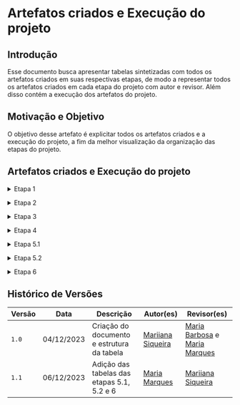 # Artefatos criados e Execução do projeto

## Introdução

Esse documento busca apresentar tabelas sintetizadas com todos os artefatos criados em suas respectivas etapas, de modo a representar todos os artefatos criados em cada etapa do projeto com autor e revisor. Além disso contém a execução dos artefatos do projeto.

## Motivação e Objetivo

O objetivo desse artefato é explicitar todos os artefatos criados e a execução do projeto, a fim da melhor visualização da organização das etapas do projeto.

## Artefatos criados e Execução do projeto

<details>
 <p> Tabela 1: Artefatos criados e execução do projeto etapa 1.</p>
  <summary>Etapa 1</summary>

  <p>

  | Ponto de controle | Artefato | Técnicas | Autores | Revisores |
  | :--: | :--: | :--: | :--: | :--: |
  | Planejamento | [Git Pages](https://requisitos-de-software.github.io/2023.2-e-Titulo/) | -- | [João Victor](https://github.com/jvcostta) e [Mateus Orlando](https://github.com/MateusPy) | Todos |
  | Planejamento | [Escolha do Aplicativo](https://requisitos-de-software.github.io/2023.2-e-Titulo/planejamento/aplicativoescolhido/) | -- | [Maria Barbosa](https://github.com/Madu01) | [Maria Marques](https://github.com/EduardaSMarques) |
  | Planejamento |  |  |  |  |
  | Planejamento |  |  |  |  |
  | Planejamento |  |  |  |  |
  | Planejamento |  |  |  |  |
  | Planejamento |  |  |  |  |
  | Planejamento |  |  |  |  |
  | Planejamento |  |  |  |  |
  | Pré-rastreabilidade |  |  |  |  |

  </p>
  <div style="text-align: center">
    <p>Fonte: SIQUEIRA, Mariiana. 2023.</p>
  </div>
</details>

<p style="text-align: justify"></p>

<details>
 <p> Tabela 2: Artefatos criados e execução do projeto etapa 2.</p>
  <summary>Etapa 2</summary>

  <p>

  | Ponto de controle | Artefato | Técnicas | Autores | Revisores |
  | :--: | :--: | :--: | :--: | :--: |
  | -- | [Perfil do Usuário](https://requisitos-de-software.github.io/2023.2-e-Titulo/elicitacao/perfilDoUsuario/) | -- | [João Victor](https://github.com/jvcostta) e [Mateus Orlando](https://github.com/MateusPy) | [Maria Marques](https://github.com/EduardaSMarques) e [Mariiana Siqueira](https://github.com/Maryyscreuza) |
  | -- | [Personas](https://requisitos-de-software.github.io/2023.2-e-Titulo/elicitacao/Personas/) | -- | [João Victor](https://github.com/jvcostta) e [Mateus Orlando](https://github.com/MateusPy)  | [Maria Marques](https://github.com/EduardaSMarques) e [Mariiana Siqueira](https://github.com/Maryyscreuza) |
  | Técnica de Elicitação |  |  |  |  |
  | Técnica de Elicitação |  |  |  |  |
  | Técnica de Elicitação |  |  |  |  |
  | Técnica de Elicitação |  |  |  |  |
  | Técnica de Elicitação |  |  |  |  |
  | Técnica de Elicitação |  |  |  |  |
  | Técnica de Priorização |  |  |  |  |
  | Técnica de Priorização |  |  |  |  |
  | Técnica de Priorização |  |  |  |  |

  </p>
  <div style="text-align: center">
    <p>Fonte: SIQUEIRA, Mariiana. 2023.</p>
  </div>
</details>

<p style="text-align: justify"></p>

<details>
 <p> Tabela X: Artefatos criados e execução do projeto etapa X.</p>
  <summary>Etapa 3</summary>

  <p>

  | Ponto de controle | Artefato | Técnicas | Autores | Revisores |
  | :--: | :--: | :--: | :--: | :--: |
  |  |  |  |  |  |
  |  |  |  |  |  |
  |  |  |  |  |  |
  |  |  |  |  |  |
  |  |  |  |  |  |
  |  |  |  |  |  |

  </p>
  <div style="text-align: center">
    <p>Fonte: SIQUEIRA, Mariiana. 2023.</p>
  </div>
</details>

<p style="text-align: justify"></p>

<details>
 <p> Tabela X: Artefatos criados e execução do projeto etapa X.</p>
  <summary>Etapa 4</summary>

  <p>

  | Ponto de controle | Artefato | Técnicas | Autores | Revisores |
  | :--: | :--: | :--: | :--: | :--: |
  |  |  |  |  |  |
  |  |  |  |  |  |
  |  |  |  |  |  |
  |  |  |  |  |  |
  |  |  |  |  |  |
  |  |  |  |  |  |

  </p>
  <div style="text-align: center">
    <p>Fonte: SIQUEIRA, Mariiana. 2023.</p>
  </div>
</details>

<p style="text-align: justify"></p>

<details>
 <p> Tabela 5: Artefatos criados e execução do projeto etapa 5.1.</p>
  <summary>Etapa 5.1</summary>

  <p>

  | Ponto de controle | Artefato | Técnicas | Autores | Revisores |
  | :--: | :--: | :--: | :--: | :--: |
  | Verificação Grupo 5 | [Planejamento da verificação da 1º etapa grupo 5](https://requisitos-de-software.github.io/2023.2-e-Titulo/verificacao/verificacaoGrupo%2B1/etapa1/PlanejamentoVerificacaoEtapa1/) | -- | [Esther Sena](https://github.com/esmsena),[João Victor](https://github.com/jvcostta),[Maria Barbosa](https://github.com/Madu01),[Maria Marques ](https://github.com/EduardaSMarques),[Mariiana Siqueira](https://github.com/Maryyscreuza),[Mateus Orlando](https://github.com/MateusPy)   |  [Esther Sena](https://github.com/esmsena),[João Victor](https://github.com/jvcostta),[Maria Barbosa](https://github.com/Madu01),[Maria Marques ](https://github.com/EduardaSMarques),[Mariiana Siqueira](https://github.com/Maryyscreuza),[Mateus Orlando](https://github.com/MateusPy) |
  | Verificação Grupo 5 | [Apresentação](https://requisitos-de-software.github.io/2023.2-e-Titulo/verificacao/verificacaoGrupo%2B1/etapa1/apresentacao/) | inspeção do Fagan| [Maria Barbosa](https://github.com/Madu01) | [João Victor](https://github.com/jvcostta) |
  | Verificação Grupo 5 | [Cronograma](https://requisitos-de-software.github.io/2023.2-e-Titulo/verificacao/verificacaoGrupo%2B1/etapa1/cronograma/) |  inspeção do Fagan|  [Maria Marques ](https://github.com/EduardaSMarques) | [Esther Sena](https://github.com/esmsena) |
  | Verificação Grupo 5 | [Ferramentas](https://requisitos-de-software.github.io/2023.2-e-Titulo/verificacao/verificacaoGrupo%2B1/etapa1/Ferramentas/) |  inspeção do Fagan|  [João Victor](https://github.com/jvcostta) |[Mateus Orlando](https://github.com/MateusPy)  |
  | Verificação Grupo 5 | [Escolha do aplicativo](https://requisitos-de-software.github.io/2023.2-e-Titulo/verificacao/verificacaoGrupo%2B1/etapa1/escolha-do-aplicativo/) |  inspeção do Fagan|   [Esther Sena](https://github.com/esmsena) |[Mariiana Siqueira](https://github.com/Maryyscreuza)  |
  | Verificação Grupo 5 | [Metodologia](https://requisitos-de-software.github.io/2023.2-e-Titulo/verificacao/verificacaoGrupo%2B1/etapa1/metodologia/) |  inspeção do Fagan|  [Mateus Orlando](https://github.com/MateusPy) | [Maria Barbosa](https://github.com/Madu01) |
  | Verificação Grupo 5 | [Rich Picture](https://requisitos-de-software.github.io/2023.2-e-Titulo/verificacao/verificacaoGrupo%2B1/etapa1/richPicture/) |  inspeção do Fagan|  [Mariiana Siqueira](https://github.com/Maryyscreuza) | [Maria Marques ](https://github.com/EduardaSMarques)  |
  |  Verificação Grupo 5 | [Planejamento da verificação da 2º etapa grupo 5](https://requisitos-de-software.github.io/2023.2-e-Titulo/verificacao/verificacaoGrupo%2B1/etapa2/PlanejamentoVerificacaoEtapa2/) | -- | [Esther Sena](https://github.com/esmsena),[João Victor](https://github.com/jvcostta),[Maria Barbosa](https://github.com/Madu01),[Maria Marques ](https://github.com/EduardaSMarques),[Mariiana Siqueira](https://github.com/Maryyscreuza),[Mateus Orlando](https://github.com/MateusPy)   |  [Esther Sena](https://github.com/esmsena),[João Victor](https://github.com/jvcostta),[Maria Barbosa](https://github.com/Madu01),[Maria Marques ](https://github.com/EduardaSMarques),[Mariiana Siqueira](https://github.com/Maryyscreuza),[Mateus Orlando](https://github.com/MateusPy) |
  | Verificação Grupo 5 | [Personas](https://requisitos-de-software.github.io/2023.2-e-Titulo/verificacao/verificacaoGrupo%2B1/etapa2/personas/) |  inspeção do Fagan| [Mateus Orlando](https://github.com/MateusPy) | [Maria Barbosa](https://github.com/Madu01)  |
  | Verificação Grupo 5 | [Perfil do usuário](https://requisitos-de-software.github.io/2023.2-e-Titulo/verificacao/verificacaoGrupo%2B1/etapa2/PerfilUsuario/) |  inspeção do Fagan|[Maria Barbosa](https://github.com/Madu01) | [João Victor](https://github.com/jvcostta) |
  | Verificação Grupo 5 | [Brainstorming](https://requisitos-de-software.github.io/2023.2-e-Titulo/verificacao/verificacaoGrupo%2B1/etapa2/brainstorming/) |  inspeção do Fagan| [Esther Sena](https://github.com/esmsena) |[Mariiana Siqueira](https://github.com/Maryyscreuza) |
  | Verificação Grupo 5 | [Entrevista](https://requisitos-de-software.github.io/2023.2-e-Titulo/verificacao/verificacaoGrupo%2B1/etapa2/entrevista/) |  inspeção do Fagan| [Esther Sena](https://github.com/esmsena) |[Mariiana Siqueira](https://github.com/Maryyscreuza)  |
  | Verificação Grupo 5 | [Observação](https://requisitos-de-software.github.io/2023.2-e-Titulo/verificacao/verificacaoGrupo%2B1/etapa2/observacao/) |  inspeção do Fagan|  [Mateus Orlando](https://github.com/MateusPy) | [Maria Barbosa](https://github.com/Madu01) |
  | Verificação Grupo 5 | [Introspecção](https://requisitos-de-software.github.io/2023.2-e-Titulo/verificacao/verificacaoGrupo%2B1/etapa2/Introspeccao/) |  inspeção do Fagan|  [João Victor](https://github.com/jvcostta) |[Mateus Orlando](https://github.com/MateusPy)  |
  | Verificação Grupo 5 | [Questionário](https://requisitos-de-software.github.io/2023.2-e-Titulo/verificacao/verificacaoGrupo%2B1/etapa2/questionario/) |  inspeção do Fagan| [João Victor](https://github.com/jvcostta) |[Mateus Orlando](https://github.com/MateusPy)  |
  | Verificação Grupo 5 | [First Things First](https://requisitos-de-software.github.io/2023.2-e-Titulo/verificacao/verificacaoGrupo%2B1/etapa2/firstThingsFirst/) |  inspeção do Fagan| [Maria Marques ](https://github.com/EduardaSMarques) | [Esther Sena](https://github.com/esmsena)  |
  | Verificação Grupo 5 | [MoSCoW](https://requisitos-de-software.github.io/2023.2-e-Titulo/verificacao/verificacaoGrupo%2B1/etapa2/MoSCoW/) |  inspeção do Fagan| [Mariiana Siqueira](https://github.com/Maryyscreuza) | [Maria Marques ](https://github.com/EduardaSMarques)  |
  | Verificação Grupo 5 | [Three Level Scale](https://requisitos-de-software.github.io/2023.2-e-Titulo/verificacao/verificacaoGrupo%2B1/etapa2/TLS/) |  inspeção do Fagan| [Mariiana Siqueira](https://github.com/Maryyscreuza) | [Maria Marques ](https://github.com/EduardaSMarques)  |
  |Verificação Grupo 5 | [Planejamento da verificação da 3º etapa grupo 5](https://requisitos-de-software.github.io/2023.2-e-Titulo/verificacao/verificacaoGrupo%2B1/etapa3/PlanejamentoVerificacaoEtapa3/) | -- | [Esther Sena](https://github.com/esmsena),[João Victor](https://github.com/jvcostta),[Maria Barbosa](https://github.com/Madu01),[Mateus Orlando](https://github.com/MateusPy)   |  [Esther Sena](https://github.com/esmsena),[João Victor](https://github.com/jvcostta),[Maria Barbosa](https://github.com/Madu01),[Maria Marques ](https://github.com/EduardaSMarques),[Mariiana Siqueira](https://github.com/Maryyscreuza),[Mateus Orlando](https://github.com/MateusPy) |
  | Verificação Grupo 5 | [Especificação Suplementar](https://requisitos-de-software.github.io/2023.2-e-Titulo/verificacao/verificacaoGrupo%2B1/etapa3/especificacao-suplementar/) |  inspeção do Fagan|  [Esther Sena](https://github.com/esmsena) |[Mariiana Siqueira](https://github.com/Maryyscreuza)  |
  | Verificação Grupo 5 | [Casos de uso](https://requisitos-de-software.github.io/2023.2-e-Titulo/verificacao/verificacaoGrupo%2B1/etapa3/Casosdeuso/) |  inspeção do Fagan|  [João Victor](https://github.com/jvcostta) |[Mateus Orlando](https://github.com/MateusPy)  |
  | Verificação Grupo 5 | [Cenários](https://requisitos-de-software.github.io/2023.2-e-Titulo/verificacao/verificacaoGrupo%2B1/etapa3/cenarios/) |  inspeção do Fagan|  [Maria Barbosa](https://github.com/Madu01) | [João Victor](https://github.com/jvcostta)  |
  | Verificação Grupo 5 | [Léxicos](https://requisitos-de-software.github.io/2023.2-e-Titulo/verificacao/verificacaoGrupo%2B1/etapa3/lexicos/) |  inspeção do Fagan| [Mateus Orlando](https://github.com/MateusPy) | [Maria Barbosa](https://github.com/Madu01)  |
  |Verificação Grupo 5 | [Planejamento da verificação da 4º etapa grupo 5](https://requisitos-de-software.github.io/2023.2-e-Titulo/verificacao/verificacaoGrupo%2B1/etapa4/PlanejamentoVerificacaoEtapa4/) | -- | [Maria Barbosa](https://github.com/Madu01),[Maria Marques ](https://github.com/EduardaSMarques),[Mariiana Siqueira](https://github.com/Maryyscreuza) |  [Esther Sena](https://github.com/esmsena),[João Victor](https://github.com/jvcostta),[Maria Barbosa](https://github.com/Madu01),[Maria Marques ](https://github.com/EduardaSMarques),[Mariiana Siqueira](https://github.com/Maryyscreuza),[Mateus Orlando](https://github.com/MateusPy) |
  | Verificação Grupo 5 | [Backlog](https://requisitos-de-software.github.io/2023.2-e-Titulo/verificacao/verificacaoGrupo%2B1/etapa4/backlog/) |  inspeção do Fagan|  [Mariiana Siqueira](https://github.com/Maryyscreuza) | [Maria Marques ](https://github.com/EduardaSMarques)   |
  | Verificação Grupo 5 | [História de usuário](https://requisitos-de-software.github.io/2023.2-e-Titulo/verificacao/verificacaoGrupo%2B1/etapa4/historiasUsuario/) |  inspeção do Fagan| [Maria Barbosa](https://github.com/Madu01) | [João Victor](https://github.com/jvcostta)  |
  | Verificação Grupo 5 | [NFR Framework](https://requisitos-de-software.github.io/2023.2-e-Titulo/verificacao/verificacaoGrupo%2B1/etapa4/nfrFramework/) |  inspeção do Fagan|  [Maria Marques ](https://github.com/EduardaSMarques) | [Esther Sena](https://github.com/esmsena)  |
  
  </p>
  <div style="text-align: center">
    <p>Fonte: MARQUES,maria. 2023.</p>
  </div>
</details>

<p style="text-align: justify"></p>

<details>
 <p> Tabela 6: Artefatos criados e execução do projeto etapa 5.2.</p>
  <summary>Etapa 5.2</summary>

   <p>

  | Ponto de controle | Artefato | Técnicas | Autores | Revisores |
  | :--: | :--: | :--: | :--: | :--: |
  | Verificação Grupo 4 | [Planejamento da verificação da 1º etapa Grupo 4](https://requisitos-de-software.github.io/2023.2-e-Titulo/verificacao/verificacaoGrupo4/etapa1/PlanejamentoVerificacaoEtapa1/) | -- | [João Victor](https://github.com/jvcostta),[Maria Barbosa](https://github.com/Madu01),[Maria Marques ](https://github.com/EduardaSMarques),[Mateus Orlando](https://github.com/MateusPy)   |  [Esther Sena](https://github.com/esmsena),[João Victor](https://github.com/jvcostta),[Maria Barbosa](https://github.com/Madu01),[Maria Marques ](https://github.com/EduardaSMarques),[Mariiana Siqueira](https://github.com/Maryyscreuza),[Mateus Orlando](https://github.com/MateusPy) |
  | Verificação Grupo 4 | [Apresentação](https://requisitos-de-software.github.io/2023.2-e-Titulo/verificacao/verificacaoGrupo4/etapa1/apresentacao/) | inspeção do Fagan| [Mateus Orlando](https://github.com/MateusPy) | [João Victor](https://github.com/jvcostta) |
  | Verificação Grupo 4 | [Cronograma](https://requisitos-de-software.github.io/2023.2-e-Titulo/verificacao/verificacaoGrupo4/etapa1/cronograma/) |  inspeção do Fagan|  [Maria Barbosa](https://github.com/Madu01) |[Mariiana Siqueira](https://github.com/Maryyscreuza)|
  | Verificação Grupo 4 | [Ferramentas](https://requisitos-de-software.github.io/2023.2-e-Titulo/verificacao/verificacaoGrupo4/etapa1/Ferramentas/) |  inspeção do Fagan|  [João Victor](https://github.com/jvcostta) |[Mateus Orlando](https://github.com/MateusPy)  |
  | Verificação Grupo 4 | [Escolha do aplicativo](https://requisitos-de-software.github.io/2023.2-e-Titulo/verificacao/verificacaoGrupo4/etapa1/escolha-do-aplicativo/) |  inspeção do Fagan|  [Maria Marques ](https://github.com/EduardaSMarques) |[Mariiana Siqueira](https://github.com/Maryyscreuza)  |
  | Verificação Grupo 4 | [Metodologia](https://requisitos-de-software.github.io/2023.2-e-Titulo/verificacao/verificacaoGrupo4/etapa1/metodologia/) |  inspeção do Fagan| [João Victor](https://github.com/jvcostta) |[Mateus Orlando](https://github.com/MateusPy)  |
  | Verificação Grupo 4 | [Rich Picture](https://requisitos-de-software.github.io/2023.2-e-Titulo/verificacao/verificacaoGrupo4/etapa1/richPicture/) |  inspeção do Fagan| [Maria Marques ](https://github.com/EduardaSMarques) |[Mariiana Siqueira](https://github.com/Maryyscreuza) |
  |  Verificação Grupo 4 | [Planejamento da verificação da 2º etapa Grupo 4](https://requisitos-de-software.github.io/2023.2-e-Titulo/verificacao/verificacaoGrupo4/etapa2/PlanejamentoVerificacaoEtapa2/) | -- | [Esther Sena](https://github.com/esmsena),[João Victor](https://github.com/jvcostta),[Maria Barbosa](https://github.com/Madu01),[Mariiana Siqueira](https://github.com/Maryyscreuza),[Mateus Orlando](https://github.com/MateusPy)   |  [Esther Sena](https://github.com/esmsena),[João Victor](https://github.com/jvcostta),[Maria Barbosa](https://github.com/Madu01),[Maria Marques ](https://github.com/EduardaSMarques),[Mariiana Siqueira](https://github.com/Maryyscreuza),[Mateus Orlando](https://github.com/MateusPy) |
  | Verificação Grupo 4 | [Personas](https://requisitos-de-software.github.io/2023.2-e-Titulo/verificacao/verificacaoGrupo4/etapa2/personas/) |  inspeção do Fagan| [Maria Barbosa](https://github.com/Madu01) | [João Victor](https://github.com/jvcostta)  |
  | Verificação Grupo 4 | [Perfil do usuário](https://requisitos-de-software.github.io/2023.2-e-Titulo/verificacao/verificacaoGrupo4/etapa2/PerfilUsuario/) |  inspeção do Fagan|[Maria Barbosa](https://github.com/Madu01) | [João Victor](https://github.com/jvcostta) |
  | Verificação Grupo 4 | [Brainstorming](https://requisitos-de-software.github.io/2023.2-e-Titulo/verificacao/verificacaoGrupo4/etapa2/brainstorming/) |  inspeção do Fagan| [Mariiana Siqueira](https://github.com/Maryyscreuza) | [Maria Marques ](https://github.com/EduardaSMarques)  |
  | Verificação Grupo 4 | [Entrevista](https://requisitos-de-software.github.io/2023.2-e-Titulo/verificacao/verificacaoGrupo4/etapa2/entrevista/) |  inspeção do Fagan|  [Mateus Orlando](https://github.com/MateusPy) | [Maria Barbosa](https://github.com/Madu01)  |
  | Verificação Grupo 4 | [Storytelling](https://requisitos-de-software.github.io/2023.2-e-Titulo/verificacao/verificacaoGrupo4/etapa2/storytelling/) |  inspeção do Fagan|  [Mateus Orlando](https://github.com/MateusPy) | [Maria Barbosa](https://github.com/Madu01) |
  | Verificação Grupo 4 | [Introspecção](https://requisitos-de-software.github.io/2023.2-e-Titulo/verificacao/verificacaoGrupo4/etapa2/Introspeccao/) |  inspeção do Fagan|  [João Victor](https://github.com/jvcostta) |[Mateus Orlando](https://github.com/MateusPy)  |
  | Verificação Grupo 4 | [Questionário](https://requisitos-de-software.github.io/2023.2-e-Titulo/verificacao/verificacaoGrupo4/etapa2/questionario/) |  inspeção do Fagan| [Mariiana Siqueira](https://github.com/Maryyscreuza) | [Maria Marques ](https://github.com/EduardaSMarques) |
  | Verificação Grupo 4 | [First Things First](https://requisitos-de-software.github.io/2023.2-e-Titulo/verificacao/verificacaoGrupo4/etapa2/firstThingsFirst/) |  inspeção do Fagan| [Esther Sena](https://github.com/esmsena) |[Mariiana Siqueira](https://github.com/Maryyscreuza)  |
 | Verificação Grupo 4 | [$100](https://requisitos-de-software.github.io/2023.2-e-Titulo/verificacao/verificacaoGrupo4/etapa2/%24100/) |  inspeção do Fagan| [Esther Sena](https://github.com/esmsena) |[Mariiana Siqueira](https://github.com/Maryyscreuza) |
 | Verificação Grupo 4 | [Three Level Scale](https://requisitos-de-software.github.io/2023.2-e-Titulo/verificacao/verificacaoGrupo4/etapa2/TLS/) |  inspeção do Fagan| [Esther Sena](https://github.com/esmsena) |[Mariiana Siqueira](https://github.com/Maryyscreuza)   |
 |Verificação Grupo 4 | [Planejamento da verificação da 3º etapa Grupo 4](https://requisitos-de-software.github.io/2023.2-e-Titulo/verificacao/verificacaoGrupo4/etapa3/PlanejamentoVerificacaoEtapa3/) | -- | [Esther Sena](https://github.com/esmsena),[João Victor](https://github.com/jvcostta),[Maria Marques ](https://github.com/EduardaSMarques),[Mateus Orlando](https://github.com/MateusPy)   |  [Esther Sena](https://github.com/esmsena),[João Victor](https://github.com/jvcostta),[Maria Barbosa](https://github.com/Madu01),[Maria Marques ](https://github.com/EduardaSMarques),[Mariiana Siqueira](https://github.com/Maryyscreuza),[Mateus Orlando](https://github.com/MateusPy) |
  | Verificação Grupo 4 | [Especificação Suplementar](https://requisitos-de-software.github.io/2023.2-e-Titulo/verificacao/verificacaoGrupo4/etapa3/especificacao-suplementar/) |  inspeção do Fagan|   [Maria Marques ](https://github.com/EduardaSMarques) | [Maria Barbosa](https://github.com/Madu01)   |
  | Verificação Grupo 4 | [Casos de uso](https://requisitos-de-software.github.io/2023.2-e-Titulo/verificacao/verificacaoGrupo4/etapa3/Casosdeuso/) |  inspeção do Fagan|  [João Victor](https://github.com/jvcostta) |[Mateus Orlando](https://github.com/MateusPy)  |
  | Verificação Grupo 4 | [Cenários](https://requisitos-de-software.github.io/2023.2-e-Titulo/verificacao/verificacaoGrupo4/etapa3/cenarios/) |  inspeção do Fagan|  [Mateus Orlando](https://github.com/MateusPy) | [João Victor](https://github.com/jvcostta)  |
  | Verificação Grupo 4 | [Léxicos](https://requisitos-de-software.github.io/2023.2-e-Titulo/verificacao/verificacaoGrupo4/etapa3/lexicos/) |  inspeção do Fagan|  [Esther Sena](https://github.com/esmsena) |[Mariiana Siqueira](https://github.com/Maryyscreuza) |
  |Verificação Grupo 4 | [Planejamento da verificação da 4º etapa Grupo 4](https://requisitos-de-software.github.io/2023.2-e-Titulo/verificacao/verificacaoGrupo4/etapa4/PlanejamentoVerificacaoEtapa4/) | -- | [Maria Barbosa](https://github.com/Madu01),[Mariiana Siqueira](https://github.com/Maryyscreuza) |  [Esther Sena](https://github.com/esmsena),[João Victor](https://github.com/jvcostta),[Maria Barbosa](https://github.com/Madu01),[Maria Marques ](https://github.com/EduardaSMarques),[Mariiana Siqueira](https://github.com/Maryyscreuza),[Mateus Orlando](https://github.com/MateusPy) |
  | Verificação Grupo 4 | [Backlog](https://requisitos-de-software.github.io/2023.2-e-Titulo/verificacao/verificacaoGrupo4/etapa4/backlog/) |  inspeção do Fagan|  [Maria Barbosa](https://github.com/Madu01) | [João Victor](https://github.com/jvcostta)    |
  | Verificação Grupo 4 | [História de usuário](https://requisitos-de-software.github.io/2023.2-e-Titulo/verificacao/verificacaoGrupo%2B1/etapa4/historiasUsuario/) |  inspeção do Fagan| [Mariiana Siqueira](https://github.com/Maryyscreuza) | [Maria Marques ](https://github.com/EduardaSMarques)  |
  | Verificação Grupo 4 | [NFR Framework](https://requisitos-de-software.github.io/2023.2-e-Titulo/verificacao/verificacaoGrupo%2B1/etapa4/nfrFramework/) |  inspeção do Fagan|  [Mariiana Siqueira](https://github.com/Maryyscreuza) | [Maria Marques ](https://github.com/EduardaSMarques)  |
   |Verificação Grupo 4 | [Planejamento da verificação da 6º etapa Grupo 4](https://requisitos-de-software.github.io/2023.2-e-Titulo/verificacao/verificacaoGrupo4/etapa6/PlanejamentoVerificacaoEtapa6/) | -- | [Maria Barbosa](https://github.com/Madu01),[Esther Sena](https://github.com/esmsena), [Maria Marques ](https://github.com/EduardaSMarques)|  [Esther Sena](https://github.com/esmsena),[João Victor](https://github.com/jvcostta),[Maria Barbosa](https://github.com/Madu01),[Maria Marques ](https://github.com/EduardaSMarques),[Mariiana Siqueira](https://github.com/Maryyscreuza),[Mateus Orlando](https://github.com/MateusPy) |
  | Verificação Grupo 4 | [Backward-from](https://requisitos-de-software.github.io/2023.2-e-Titulo/verificacao/verificacaoGrupo4/etapa6/backwardFrom/) |  inspeção do Fagan|  [Maria Barbosa](https://github.com/Madu01) | [Maria Marques ](https://github.com/EduardaSMarques)  |
  | Verificação Grupo 4 | [Forward-from](https://requisitos-de-software.github.io/2023.2-e-Titulo/verificacao/verificacaoGrupo4/etapa6/forwardFrom/) |  inspeção do Fagan| [Maria Marques ](https://github.com/EduardaSMarques) | [Esther Sena](https://github.com/esmsena)  |
  | Verificação Grupo 4 | [Matriz de rastreabilidade](https://requisitos-de-software.github.io/2023.2-e-Titulo/verificacao/verificacaoGrupo4/etapa6/matriz/) |  inspeção do Fagan | [Esther Sena](https://github.com/esmsena) |[Mariiana Siqueira](https://github.com/Maryyscreuza)  |
  | Validação | [Consolidações](https://requisitos-de-software.github.io/2023.2-e-Titulo/validacao/consolidacoes/) | -- | [Esther Sena](https://github.com/esmsena),[João Victor](https://github.com/jvcostta),[Maria Barbosa](https://github.com/Madu01),[Maria Marques ](https://github.com/EduardaSMarques),[Mariiana Siqueira](https://github.com/Maryyscreuza),[Mateus Orlando](https://github.com/MateusPy)   |  [Esther Sena](https://github.com/esmsena),[João Victor](https://github.com/jvcostta),[Maria Barbosa](https://github.com/Madu01),[Maria Marques ](https://github.com/EduardaSMarques),[Mariiana Siqueira](https://github.com/Maryyscreuza),[Mateus Orlando](https://github.com/MateusPy) |
   | Validação | [Informal](https://requisitos-de-software.github.io/2023.2-e-Titulo/validacao/informal/) | -- | [Esther Sena](https://github.com/esmsena)  |  [Maria Barbosa](https://github.com/Madu01) |
   | Validação | [Validação do protótipo](https://requisitos-de-software.github.io/2023.2-e-Titulo/validacao/validacaoPrototipo/) | Entrevista | [Esther Sena](https://github.com/esmsena),[João Victor](https://github.com/jvcostta),[Maria Barbosa](https://github.com/Madu01),[Maria Marques ](https://github.com/EduardaSMarques),[Mariiana Siqueira](https://github.com/Maryyscreuza),[Mateus Orlando](https://github.com/MateusPy)   |  [Esther Sena](https://github.com/esmsena),[João Victor](https://github.com/jvcostta),[Maria Barbosa](https://github.com/Madu01),[Maria Marques ](https://github.com/EduardaSMarques),[Mariiana Siqueira](https://github.com/Maryyscreuza),[Mateus Orlando](https://github.com/MateusPy) |
  
  </p>
  <div style="text-align: center">
    <p>Fonte: MARQUES,maria. 2023.</p>
  </div>
</details>

<p style="text-align: justify"></p>

<details>
 <p> Tabela 7: Artefatos criados e execução do projeto etapa 6.</p>
  <summary>Etapa 6</summary>

  <p>

  | Ponto de controle | Artefato | Técnicas | Autores | Revisores |
  | :--: | :--: | :--: | :--: | :--: |
  | Pós rastreabilidade | [Backward-from](https://requisitos-de-software.github.io/2023.2-e-Titulo/pos-rastreabilidade/backwardFrom/) |-- |  [Esther Sena](https://github.com/esmsena) e [Mariiana Siqueira](https://github.com/Maryyscreuza)  |[João Victor](https://github.com/jvcostta) e [Mateus Orlando](https://github.com/MateusPy)  |
  | Pós rastreabilidade | [Forward-from](https://requisitos-de-software.github.io/2023.2-e-Titulo/pos-rastreabilidade/forwardFrom/) |-- | [João Victor](https://github.com/jvcostta) e [Mateus Orlando](https://github.com/MateusPy) | [Maria Barbosa](https://github.com/Madu01)e [Maria Marques ](https://github.com/EduardaSMarques) |
  | Pós rastreabilidade | [Matriz de rastreabilidade](https://requisitos-de-software.github.io/2023.2-e-Titulo/pos-rastreabilidade/matriz/) | -- |  [Maria Barbosa](https://github.com/Madu01)e [Maria Marques ](https://github.com/EduardaSMarques) | [Esther Sena](https://github.com/esmsena) e [Mariiana Siqueira](https://github.com/Maryyscreuza)  |
  </p>
  <div style="text-align: center">
   <p>Fonte: MARQUES,maria. 2023.</p>
  </div>
</details>

<p style="text-align: justify"></p>



## Histórico de Versões

| Versão |  Data  |   Descrição   |   Autor(es)   |   Revisor(es)  |
| ------ | ------ | ------------- | ------------- | -------------- |
| `1.0`  | 04/12/2023  | Criação do documento e estrutura da tabela | [Mariiana Siqueira](https://github.com/Maryyscreuza)  | [Maria Barbosa](https://github.com/Madu01) e [Maria Marques ](https://github.com/EduardaSMarques) |
| `1.1`  | 06/12/2023  |Adição das tabelas das etapas 5.1, 5.2 e 6 |  [Maria Marques ](https://github.com/EduardaSMarques)  | [Mariiana Siqueira](https://github.com/Maryyscreuza) |

